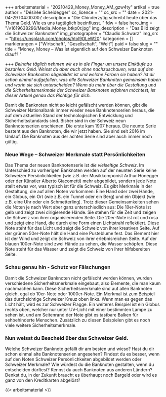 +++
arbeitsmaterial = "20210429_Money_Money_AM_gzw4ty"
artikel = true
author = "Désirée Scheidegger"
cc_licence = ""
cc_src = ""
date = 2021-04-29T04:00:00Z
description = "Die Chinderzytig schreibt heute über das Thema Geld. Wie es uns tagtäglich beeinflusst. "
fdw = false
hero_img = "/v1619638296/Media_Money_btkp0r.jpg"
img_description = "Das Bild zeigt die Schweizer Banknoten"
img_photographer = "Claudio Schwarz"
img_src = "https://unsplash.com/photos/htol9OLeW20"
kategorien = []
markierungen = ["Wirtschaft", "Gesellschaft", "Welt"]
paid = false
slug = ""
title = "Money, Money  – Was ist eigentlich auf den Schweizer Banknoten drauf? "

+++
_Beinahe täglich nehmen wir es in die Finger um unsere Einkäufe zu bezahlen: Geld. Weisst du aber auch ohne nachzuschauen, was auf den Schweizer Banknoten abgebildet ist und welche Farben sie haben? Ist dir schon einmal aufgefallen, was alle Schweizer Banknoten gemeinsam haben und worin sie sich unterscheiden? Wenn du mehr über die Gestaltung und die Sicherheitsmerkmale der Schweizer Banknoten erfahren möchtest, ist dieser Artikel genau das Richtige für dich._

Damit die Banknoten nicht so leicht gefälscht werden können, gibt die Schweizer Nationalbank immer wieder neue Banknotenserien heraus, die auf dem aktuellen Stand der technologischen Entwicklung und Sicherheitsstandards sind. Bisher sind in der Schweiz neun Banknotenserien erschienen. Die erste kam 1907 heraus. Die neunte Serie besteht aus den Banknoten, die wir jetzt haben. Sie sind seit 2016 im Umlauf. Die Banknoten aus der achten Serie sind aber auch immer noch gültig.

### Neue Wege – Schweizer Merkmale statt Persönlichkeiten

Das Thema der neuen Banknotenserie ist _die vielseitige Schweiz_. Im Unterschied zu vorherigen Banknoten werden auf der neunten Serie keine Schweizer Persönlichkeiten (wie z.B. der Musikkomponist Arthur Honegger oder der Künstler Alberto Giacometti) mehr abgebildet, sondern jede Note stellt etwas vor, was typisch ist für die Schweiz. Es gibt Merkmale in der Gestaltung, die auf allen Noten vorkommen: Eine Hand oder zwei Hände, ein Globus, ein Ort (wie z.B. ein Tunnel oder ein Berg) und ein Objekt (wie z.B. eine Uhr oder ein Schmetterling). Trotz dieser Gemeinsamkeiten sehen die Noten je nach Wert aber ganz unterschiedlich aus: Die 10er-Note ist gelb und zeigt zwei dirigierende Hände. Sie stehen für die Zeit und zeigen die Schweiz von ihrer organisierenden Seite. Die 20er-Note ist rot und rosa und zeigt eine Hand, die durch eine Form einen Lichtstrahl reflektiert. Diese Note steht für das Licht und zeigt die Schweiz von ihrer kreativen Seite. Auf der grünen 50er-Note hält die Hand eine Pusteblume fest. Das Element hier ist der Wind und zeigt die Schweiz von ihrer erlebnisreichen Seite. Auf der blauen 100er-Note sind zwei Hände zu sehen, die Wasser schöpfen. Diese Note steht für das Wasser und zeigt die Schweiz von ihrer hilfsbereiten Seite.

### Schau genau hin - Schutz vor Fälschungen

Damit die Schweizer Banknoten nicht gefälscht werden können, wurden verschiedene Sicherheitsmerkmale eingebaut, also Elemente, die man kaum nachmachen kann. Diese Sicherheitsmerkmale sind auf allen Banknoten gleich, egal ob 10er-Note oder 1000er-Note. Ein Merkmal ist zum Beispiel das durchsichtige Schweizer Kreuz oben links. Wenn man es gegen das Licht hält, wird es zur Schweizer Flagge. Ein weiteres Beispiel ist ein Globus rechts oben, welcher nur unter UV-Licht mit einer bestimmten Lampe zu sehen ist, und am Seitenrand der Note gibt es tastbare Balken für sehbehinderte Menschen. Zusätzlich zu diesen Beispielen gibt es noch viele weitere Sicherheitsmerkmale.

### Nun weisst du Bescheid über das Schweizer Geld.

Welche Schweizer Banknote gefällt dir am besten und wieso? Hast du dir schon einmal alte Banknotenserien angesehen? Findest du es besser, wenn auf den Noten Schweizer Persönlichkeiten abgebildet werden oder Schweizer Merkmale? Wie würdest du die Banknoten gestalten, wenn du entscheiden dürftest? Kennst du auch Banknoten aus anderen Ländern? Denkst du, in der Zukunft braucht es überhaupt noch Bargeld oder wird es ganz von den Kreditkarten abgelöst?




{{< arbeitsmaterial >}}

